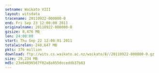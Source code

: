 ```yaml
---
setname: Waikato VIII
layout: witsdata
tracename: 20110922-000000-0
end: Fri Sep 23 12:00:00 2011
originalname: 20110922-000000-0
gzsize: 8,476 MB
len: 24:00:00
start: Thu Sep 22 12:00:01 2011
totalwirelen: 240,647 MB
pkts: 376 million
download: ftp://wits.cs.waikato.ac.nz/waikato/8//20110922-000000-0.gz
size: 29,234 MB
md5: 23e64896567f02a8a855dcceddb37b83
---
```

